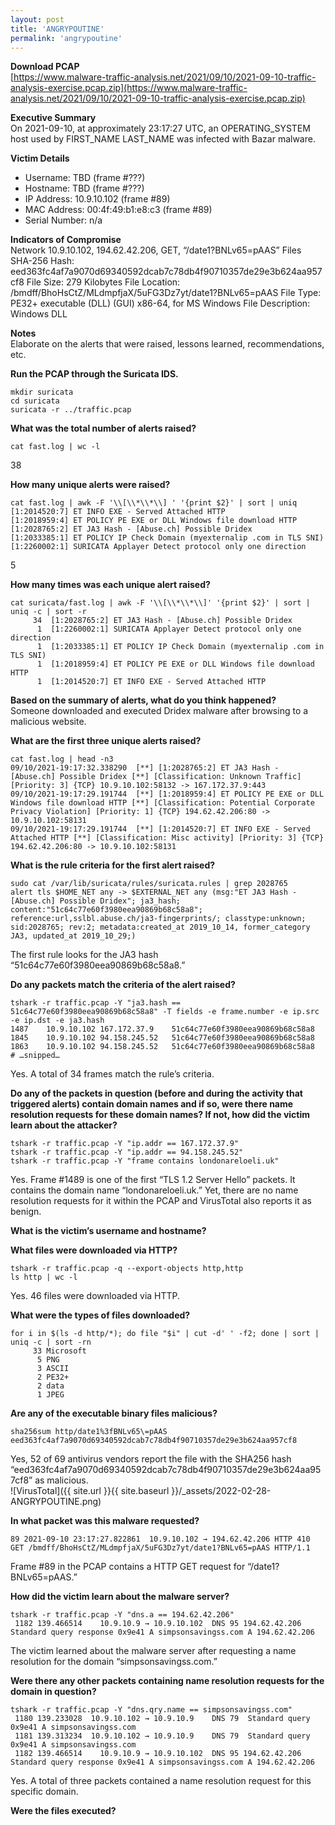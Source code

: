 ```yaml
---
layout: post
title: 'ANGRYPOUTINE'
permalink: 'angrypoutine'
---
```

**Download PCAP**  
[https://www.malware-traffic-analysis.net/2021/09/10/2021-09-10-traffic-analysis-exercise.pcap.zip](https://www.malware-traffic-analysis.net/2021/09/10/2021-09-10-traffic-analysis-exercise.pcap.zip)

**Executive Summary**  
On  2021-09-10, at approximately  23:17:27 UTC, an OPERATING_SYSTEM host used by FIRST_NAME LAST_NAME was infected with Bazar malware.

**Victim Details**  
* Username: TBD (frame #???)
* Hostname: TBD (frame #???)
* IP Address: 10.9.10.102 (frame #89)
* MAC Address: 00:4f:49:b1:e8:c3 (frame #89)
* Serial Number: n/a

**Indicators of Compromise**  
Network
10.9.10.102, 194.62.42.206, GET, “/date1?BNLv65=pAAS”
Files
SHA-256 Hash: eed363fc4af7a9070d69340592dcab7c78db4f90710357de29e3b624aa957cf8
File Size: 279 Kilobytes
File Location: /bmdff/BhoHsCtZ/MLdmpfjaX/5uFG3Dz7yt/date1?BNLv65=pAAS
File Type: PE32+ executable (DLL) (GUI) x86-64, for MS Windows
File Description: Windows DLL

**Notes**  
Elaborate on the alerts that were raised, lessons learned, recommendations, etc. 

**Run the PCAP through the Suricata IDS.**  
```
mkdir suricata
cd suricata
suricata -r ../traffic.pcap
```

**What was the total number of alerts raised?**  
```
cat fast.log | wc -l
```
38

**How many unique alerts were raised?**  
```
cat fast.log | awk -F '\\[\\*\\*\\] ' '{print $2}' | sort | uniq
[1:2014520:7] ET INFO EXE - Served Attached HTTP 
[1:2018959:4] ET POLICY PE EXE or DLL Windows file download HTTP 
[1:2028765:2] ET JA3 Hash - [Abuse.ch] Possible Dridex 
[1:2033385:1] ET POLICY IP Check Domain (myexternalip .com in TLS SNI) 
[1:2260002:1] SURICATA Applayer Detect protocol only one direction
```
5

**How many times was each unique alert raised?**  
```
cat suricata/fast.log | awk -F '\\[\\*\\*\\]' '{print $2}' | sort | uniq -c | sort -r
     34  [1:2028765:2] ET JA3 Hash - [Abuse.ch] Possible Dridex 
      1  [1:2260002:1] SURICATA Applayer Detect protocol only one direction 
      1  [1:2033385:1] ET POLICY IP Check Domain (myexternalip .com in TLS SNI) 
      1  [1:2018959:4] ET POLICY PE EXE or DLL Windows file download HTTP 
      1  [1:2014520:7] ET INFO EXE - Served Attached HTTP
```

**Based on the summary of alerts, what do you think happened?**  
Someone downloaded and executed Dridex malware after browsing to a malicious website.

**What are the first three unique alerts raised?**  
```
cat fast.log | head -n3
09/10/2021-19:17:32.338290  [**] [1:2028765:2] ET JA3 Hash - [Abuse.ch] Possible Dridex [**] [Classification: Unknown Traffic] [Priority: 3] {TCP} 10.9.10.102:58132 -> 167.172.37.9:443
09/10/2021-19:17:29.191744  [**] [1:2018959:4] ET POLICY PE EXE or DLL Windows file download HTTP [**] [Classification: Potential Corporate Privacy Violation] [Priority: 1] {TCP} 194.62.42.206:80 -> 10.9.10.102:58131
09/10/2021-19:17:29.191744  [**] [1:2014520:7] ET INFO EXE - Served Attached HTTP [**] [Classification: Misc activity] [Priority: 3] {TCP} 194.62.42.206:80 -> 10.9.10.102:58131
```

**What is the rule criteria for the first alert raised?**  
```
sudo cat /var/lib/suricata/rules/suricata.rules | grep 2028765
alert tls $HOME_NET any -> $EXTERNAL_NET any (msg:"ET JA3 Hash - [Abuse.ch] Possible Dridex"; ja3_hash; content:"51c64c77e60f3980eea90869b68c58a8"; reference:url,sslbl.abuse.ch/ja3-fingerprints/; classtype:unknown; sid:2028765; rev:2; metadata:created_at 2019_10_14, former_category JA3, updated_at 2019_10_29;)
```
The first rule looks for the JA3 hash “51c64c77e60f3980eea90869b68c58a8.”

**Do any packets match the criteria of the alert raised?**  
```
tshark -r traffic.pcap -Y "ja3.hash == 51c64c77e60f3980eea90869b68c58a8" -T fields -e frame.number -e ip.src -e ip.dst -e ja3.hash
1487	10.9.10.102	167.172.37.9	51c64c77e60f3980eea90869b68c58a8
1845	10.9.10.102	94.158.245.52	51c64c77e60f3980eea90869b68c58a8
1863	10.9.10.102	94.158.245.52	51c64c77e60f3980eea90869b68c58a8
# …snipped…
```
Yes. A total of 34 frames match the rule’s criteria. 

**Do any of the packets in question (before and during the activity that triggered alerts) contain domain names and if so, were there name resolution requests for these domain names? If not, how did the victim learn about the attacker?**
```
tshark -r traffic.pcap -Y "ip.addr == 167.172.37.9"
tshark -r traffic.pcap -Y "ip.addr == 94.158.245.52" 
tshark -r traffic.pcap -Y "frame contains londonareloeli.uk"
```
Yes. Frame #1489 is one of the first “TLS 1.2 Server Hello” packets. It contains the domain name “londonareloeli.uk.” Yet, there are no name resolution requests for it within the PCAP and VirusTotal also reports it as benign. 

**What is the victim’s username and hostname?**  

**What files were downloaded via HTTP?**  
```
tshark -r traffic.pcap -q --export-objects http,http
ls http | wc -l
```
Yes. 46 files were downloaded via HTTP.

**What were the types of files downloaded?**  
```
for i in $(ls -d http/*); do file "$i" | cut -d' ' -f2; done | sort | uniq -c | sort -rn
     33 Microsoft
      5 PNG
      3 ASCII
      2 PE32+
      2 data
      1 JPEG
```

**Are any of the executable binary files malicious?**    
```
sha256sum http/date1%3fBNLv65\=pAAS
eed363fc4af7a9070d69340592dcab7c78db4f90710357de29e3b624aa957cf8
```
Yes, 52 of 69 antivirus vendors report the file with the SHA256 hash “eed363fc4af7a9070d69340592dcab7c78db4f90710357de29e3b624aa957cf8” as malicious.  
![VirusTotal]({{ site.url }}{{ site.baseurl }}/_assets/2022-02-28-ANGRYPOUTINE.png)

**In what packet was this malware requested?**  
```
89 2021-09-10 23:17:27.822861  10.9.10.102 → 194.62.42.206 HTTP 410  GET /bmdff/BhoHsCtZ/MLdmpfjaX/5uFG3Dz7yt/date1?BNLv65=pAAS HTTP/1.1 
```
Frame #89 in the PCAP contains a HTTP GET request for “/date1?BNLv65=pAAS.”

**How did the victim learn about the malware server?**  
```
tshark -r traffic.pcap -Y "dns.a == 194.62.42.206"
 1182 139.466514    10.9.10.9 → 10.9.10.102  DNS 95 194.62.42.206 Standard query response 0x9e41 A simpsonsavingss.com A 194.62.42.206
```
The victim learned about the malware server after requesting a name resolution for the domain “simpsonsavingss.com.” 

**Were there any other packets containing name resolution requests for the domain in question?**  
```
tshark -r traffic.pcap -Y "dns.qry.name == simpsonsavingss.com"
 1180 139.233028  10.9.10.102 → 10.9.10.9    DNS 79  Standard query 0x9e41 A simpsonsavingss.com
 1181 139.313234  10.9.10.102 → 10.9.10.9    DNS 79  Standard query 0x9e41 A simpsonsavingss.com
 1182 139.466514    10.9.10.9 → 10.9.10.102  DNS 95 194.62.42.206 Standard query response 0x9e41 A simpsonsavingss.com A 194.62.42.206
```
Yes. A total of three packets contained a name resolution request for this specific domain.

**Were the files executed?**  



